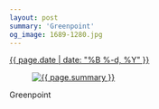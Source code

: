 ```yaml
---
layout: post
summary: 'Greenpoint'
og_image: 1689-1280.jpg
---
```


<div class="post">
 <time>
  <a href="/1689">
   {{ page.date | date: "%B %-d, %Y" }}
  </a>
 </time>
 <a href="/1689">
  <figure data-taken="10/23/2022">
   <img alt="{{ page.summary }}" sizes="(min-width: 700px) 50vw, calc(100vw - 2rem)" src="{{ site.assets_url }}/1689-640.jpg" srcset="{{ site.assets_url }}/1689-320.jpg 320w, {{ site.assets_url }}/1689-640.jpg 640w, {{ site.assets_url }}/1689-960.jpg 960w, {{ site.assets_url }}/1689-1280.jpg 1280w"/>
  </figure>
 </a>
 <span>
  Greenpoint
 </span>
</div>
